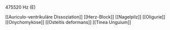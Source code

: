 475520 Hz (E)

[[Auriculo-ventrikuläre Dissoziation]]
[[Herz-Block]]
[[Nagelpilz]]
[[Oligurie]]
[[Onychomykose]]
[[Osteitis deformans]]
[[Tinea Unguium]]